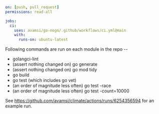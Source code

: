 ```yaml
on: [push, pull_request]
permissions: read-all

jobs:
  ci:
    uses: avamsi/go-nogo/.github/workflows/ci.yml@main
    with:
      runs-on: ubuntu-latest
```

Following commands are run on each module in the repo --

- golangci-lint
- (assert nothing changed on) go generate
- (assert nothing changed on) go mod tidy
- go build
- go test (which includes go vet)
- (an order of magnitude less often) go test -race
- (an order of magnitude less often) go test -count=10000

See https://github.com/avamsi/climate/actions/runs/6254356594 for an example run.
